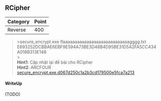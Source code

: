 ## RCipher

| Category | Point |
| --- | --- |
| Reverse | 400 |

> \>secure_encrypt.exe flaaaaaaaaaaaaaaaaaaaaaaaaaaaagggg.txt <br>
> E693252DCBBAE6EBF9E594A73BE3D48B4D95BE31D5A2FA5CC434A018B313E148 <br>
> \> <br>
> **Hint1**: Cập nhật lại đề bài cho RCipher <br>
> **Hint2**: ARCFOUR <br>
> [secure_encrypt.exe.d067d250c1a2b3cd179500e5fca7a213](./secure_encrypt.exe.d067d250c1a2b3cd179500e5fca7a213) <br>

#### WriteUp

(TODO)
